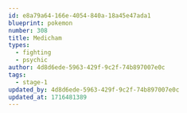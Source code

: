 ```yaml
---
id: e8a79a64-166e-4054-840a-18a45e47ada1
blueprint: pokemon
number: 308
title: Medicham
types:
  - fighting
  - psychic
author: 4d8d6ede-5963-429f-9c2f-74b897007e0c
tags:
  - stage-1
updated_by: 4d8d6ede-5963-429f-9c2f-74b897007e0c
updated_at: 1716481389
---
```

